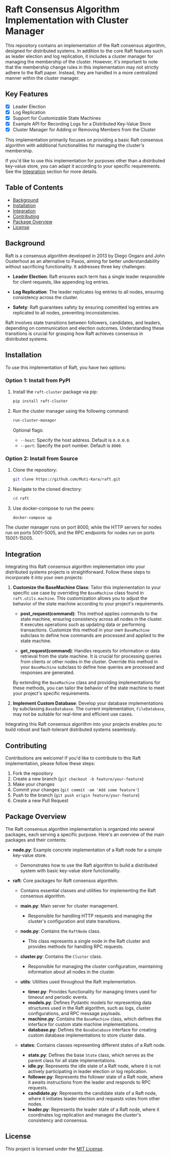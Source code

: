 # Raft Consensus Algorithm Implementation with Cluster Manager

This repository contains an implementation of the Raft consensus algorithm, designed for distributed systems. In addition to the core Raft features such as leader election and log replication, it includes a cluster manager for managing the membership of the cluster. However, it's important to note that the membership change rules in this implementation may not strictly adhere to the Raft paper. Instead, they are handled in a more centralized manner within the cluster manager.

## Key Features

- [x] Leader Election
- [x] Log Replication
- [x] Support for Customizable State Machines
- [x] Example API for Recording Logs for a Distributed Key-Value Store
- [x] Cluster Manager for Adding or Removing Members from the Cluster

This implementation primarily focuses on providing a basic Raft consensus algorithm with additional functionalities for managing the cluster's membership.

If you'd like to use this implementation for purposes other than a distributed key-value store, you can adapt it according to your specific requirements. See the [Integration](#integration) section for more details.


## Table of Contents

- [Background](#background)
- [Installation](#installation)
- [Integration](#integration)
- [Contributing](#contributing)
- [Package Overview](#package-overview)
- [License](#license)


## Background

Raft is a consensus algorithm developed in 2013 by Diego Ongaro and John Ousterhout as an alternative to Paxos, aiming for better understandability without sacrificing functionality. It addresses three key challenges:

- **Leader Election**: Raft ensures each term has a single leader responsible for client requests, like appending log entries.
  
- **Log Replication**: The leader replicates log entries to all nodes, ensuring consistency across the cluster.

- **Safety**: Raft guarantees safety by ensuring committed log entries are replicated to all nodes, preventing inconsistencies.

Raft involves state transitions between followers, candidates, and leaders, depending on communication and election outcomes. Understanding these transitions is crucial for grasping how Raft achieves consensus in distributed systems.


## Installation

To use this implementation of Raft, you have two options:

### Option 1: Install from PyPI

1. Install the `raft-cluster` package via pip:
    ```bash
    pip install raft-cluster
    ```

2. Run the cluster manager using the following command:
    ```bash
    run-cluster-manager
    ```
    
    Optional flags:
    - `--host`: Specify the host address. Default is `0.0.0.0`.
    - `--port`: Specify the port number. Default is `8000`.

### Option 2: Install from Source

1. Clone the repository:
    ```bash
    git clone https://github.com/Muti-Kara/raft.git
    ```

2. Navigate to the cloned directory:
    ```bash
    cd raft
    ```

3. Use docker-compose to run the peers:
    ```bash
    docker-compose up
    ```

The cluster manager runs on port 8000, while the HTTP servers for nodes run on ports 5001-5005, and the RPC endpoints for nodes run on ports 15001-15005.


## Integration

Integrating this Raft consensus algorithm implementation into your distributed systems projects is straightforward. Follow these steps to incorporate it into your own projects:

1. **Customize the BaseMachine Class**: Tailor this implementation to your specific use case by overriding the `BaseMachine` class found in `raft.utils.machine`. This customization allows you to adjust the behavior of the state machine according to your project's requirements.

    - **post_request(command)**: This method applies commands to the state machine, ensuring consistency across all nodes in the cluster. It executes operations such as updating data or performing transactions. Customize this method in your own `BaseMachine` subclass to define how commands are processed and applied to the state machine.

    - **get_request(command)**: Handles requests for information or data retrieval from the state machine. It is crucial for processing queries from clients or other nodes in the cluster. Override this method in your `BaseMachine` subclass to define how queries are processed and responses are generated.

    By extending the `BaseMachine` class and providing implementations for these methods, you can tailor the behavior of the state machine to meet your project's specific requirements.

2. **Implement Custom Database**: Develop your database implementations by subclassing `BaseDatabase`. The current implementation, `FileDatabase`, may not be suitable for real-time and efficient use cases.

Integrating this Raft consensus algorithm into your projects enables you to build robust and fault-tolerant distributed systems seamlessly.


## Contributing

Contributions are welcome! If you'd like to contribute to this Raft implementation, please follow these steps:

1. Fork the repository
2. Create a new branch (`git checkout -b feature/your-feature`)
3. Make your changes
4. Commit your changes (`git commit -am 'Add some feature'`)
5. Push to the branch (`git push origin feature/your-feature`)
6. Create a new Pull Request

## Package Overview

The Raft consensus algorithm implementation is organized into several packages, each serving a specific purpose. Here's an overview of the main packages and their contents:

- **node.py**: Example concrete implementation of a Raft node for a simple key-value store.
  - Demonstrates how to use the Raft algorithm to build a distributed system with basic key-value store functionality.

- **raft**: Core packages for Raft consensus algorithm.
  - Contains essential classes and utilities for implementing the Raft consensus algorithm.

  - **main.py**: Main server for cluster management.
    - Responsible for handling HTTP requests and managing the cluster's configuration and state transitions.
  
  - **node.py**: Contains the `RaftNode` class.
    - This class represents a single node in the Raft cluster and provides methods for handling RPC requests.

  - **cluster.py**: Contains the `Cluster` class.
    - Responsible for managing the cluster configuration, maintaining information about all nodes in the cluster.

  - **utils**: Utilities used throughout the Raft implementation.
    - **timer.py**: Provides functionality for managing timers used for timeout and periodic events.
    - **models.py**: Defines Pydantic models for representing data structures used in the Raft algorithm, such as logs, cluster configurations, and RPC message payloads.
    - **machine.py**: Contains the `BaseMachine` class, which defines the interface for custom state machine implementations.
    - **database.py**: Defines the `BaseDatabase` interface for creating custom database implementations to store cluster data.

  - **states**: Contains classes representing different states of a Raft node.
    - **state.py**: Defines the base `State` class, which serves as the parent class for all state implementations.
    - **idle.py**: Represents the idle state of a Raft node, where it is not actively participating in leader election or log replication.
    - **follower.py**: Represents the follower state of a Raft node, where it awaits instructions from the leader and responds to RPC requests.
    - **candidate.py**: Represents the candidate state of a Raft node, where it initiates leader election and requests votes from other nodes.
    - **leader.py**: Represents the leader state of a Raft node, where it coordinates log replication and manages the cluster's consistency and consensus.


## License

This project is licensed under the [MIT License](LICENSE).
